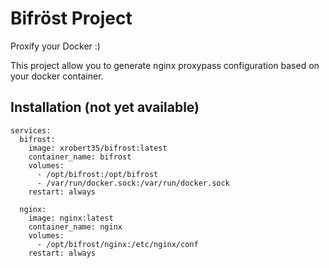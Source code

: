 # Bifröst Project

Proxify your Docker :)

This project allow you to generate nginx proxypass configuration based on your docker container.

## Installation (not yet available)

```
services:
  bifrost:
    image: xrobert35/bifrost:latest
    container_name: bifrost
    volumes: 
      - /opt/bifrost:/opt/bifrost
      - /var/run/docker.sock:/var/run/docker.sock
    restart: always

  nginx:
    image: nginx:latest
    container_name: nginx
    volumes: 
      - /opt/bifrost/nginx:/etc/nginx/conf
    restart: always
```
